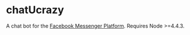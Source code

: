 # chatUcrazy

A chat bot for the [Facebook Messenger Platform](https://developers.facebook.com/docs/messenger-platform).
Requires Node >=4.4.3.



